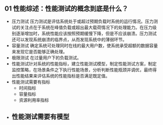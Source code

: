 ## 01 性能综述：性能测试的概念到底是什么？
- 压力测试
	压力测试是评估系统处于或超过预期负载时系统的运行情况。压力测试的关注点在于系统在峰值负载或超出最大载荷情况下的处理能力。在压力级别逐渐增加时，系统性能应该按照预期缓慢下降，但是不应该崩溃。压力测试还可以发现系统崩溃的临界点，从而发现系统中的薄弱环节。
- 容量测试
	确定系统可处理同时在线的最大用户数，使系统承受超额的数据容量来发现它是否能够正确处理。
- 极限测试
	在过量用户下的负载测试。
- 性能测试针对系统的性能指标，建立性能测试模型，制定性能测试方案，制定监控策略，在场景条件之下执行性能场景，分析判断性能瓶颈并调优，最终得出性能结果来评估系统的性能指标是否满足既定值。
- 性能测试需要有指标
	- 时间指标
	- 容量指标
	- 资源利用率指标
- 性能测试需要有模型
	- 